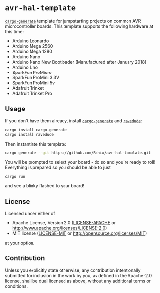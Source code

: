 `avr-hal-template`
==================
[`cargo-generate`] template for jumpstarting projects on common AVR
microcontroller boards.  This template supports the following hardware at this
time:

 - Arduino Leonardo
 - Arduino Mega 2560
 - Arduino Mega 1280
 - Arduino Nano
 - Arduino Nano New Bootloader (Manufactured after January 2018)
 - Arduino Uno
 - SparkFun ProMicro
 - SparkFun ProMini 3.3V
 - SparkFun ProMini 5v
 - Adafruit Trinket
 - Adafruit Trinket Pro

## Usage
If you don't have them already, install [`cargo-generate`] and [`ravedude`]:

```bash
cargo install cargo-generate
cargo install ravedude
```

Then instantiate this template:

```bash
cargo generate --git https://github.com/Rahix/avr-hal-template.git
```

You will be prompted to select your board - do so and you're ready to roll!
Everything is prepared so you should be able to just

```bash
cargo run
```

and see a blinky flashed to your board!

[`cargo-generate`]: https://github.com/cargo-generate/cargo-generate
[`ravedude`]: https://github.com/Rahix/avr-hal/tree/next/ravedude

## License
Licensed under either of

 - Apache License, Version 2.0
   ([LICENSE-APACHE](LICENSE-APACHE) or <http://www.apache.org/licenses/LICENSE-2.0>)
 - MIT license
   ([LICENSE-MIT](LICENSE-MIT) or <http://opensource.org/licenses/MIT>)

at your option.

## Contribution
Unless you explicitly state otherwise, any contribution intentionally submitted
for inclusion in the work by you, as defined in the Apache-2.0 license, shall
be dual licensed as above, without any additional terms or conditions.
